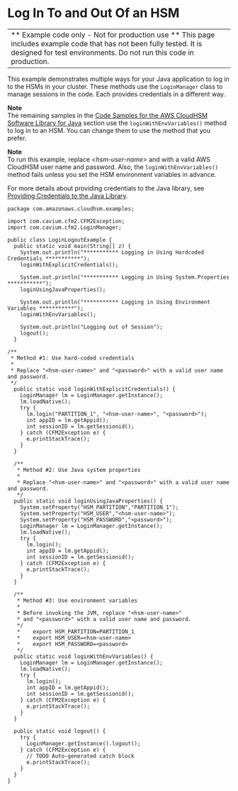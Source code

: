 # Log In To and Out Of an HSM<a name="java-sample-login"></a>


|  | 
| --- |
|  \*\* Example code only \- Not for production use \*\* This page includes example code that has not been fully tested\. It is designed for test environments\. Do not run this code in production\.  | 

This example demonstrates multiple ways for your Java application to log in to the HSMs in your cluster\. These methods use the `LoginManager` class to manage sessions in the code\. Each provides credentials in a different way\. 

**Note**  
The remaining samples in the [Code Samples for the AWS CloudHSM Software Library for Java](java-lib-samples.md) section use the `loginWithEnvVariables()` method to log in to an HSM\. You can change them to use the method that you prefer\. 

**Note**  
To run this example, replace *<hsm\-user\-name>* and *<password>* with a valid AWS CloudHSM user name and password\. Also, the `loginWithEnvVariables()` method fails unless you set the HSM environment variables in advance\. 

For more details about providing credentials to the Java library, see [Providing Credentials to the Java Library](java-library-install.md#java-library-credentials)\.

```
package com.amazonaws.cloudhsm.examples;
 
import com.cavium.cfm2.CFM2Exception;
import com.cavium.cfm2.LoginManager;
 
public class LoginLogoutExample {
  public static void main(String[] z) {
    System.out.println("*********** Logging in Using Hardcoded Credentials ***********");
    loginWithExplicitCredentials();
    
    System.out.println("*********** Logging in Using System.Properties ***********"); 
    loginUsingJavaProperties();
    
    System.out.println("*********** Logging in Using Environment Variables ***********"); 
    loginWithEnvVariables();
    
    System.out.println("Logging out of Session");
    logout();
  }
  
/**
 * Method #1: Use hard-coded credentials
 *
 * Replace "<hsm-user-name>" and "<password>" with a valid user name and password.
 */
  public static void loginWithExplicitCredentials() {
    LoginManager lm = LoginManager.getInstance();
    lm.loadNative();
    try {
      lm.login("PARTITION_1", "<hsm-user-name>", "<password>");
      int appID = lm.getAppid();
      int sessionID = lm.getSessionid();
    } catch (CFM2Exception e) {
      e.printStackTrace();
    }
  }
 
  /**
   * Method #2: Use Java system properties
   *
   * Replace "<hsm-user-name>" and "<password>" with a valid user name and password.
   */
  public static void loginUsingJavaProperties() {
    System.setProperty("HSM_PARTITION","PARTITION_1"); 
    System.setProperty("HSM_USER","<hsm-user-name>"); 
    System.setProperty("HSM_PASSWORD","<password>");
    LoginManager lm = LoginManager.getInstance();
    lm.loadNative();
    try {
      lm.login();
      int appID = lm.getAppid();
      int sessionID = lm.getSessionid();
    } catch (CFM2Exception e) {
      e.printStackTrace();
    }
  }
 
  /**
   * Method #3: Use environment variables
   *
   * Before invoking the JVM, replace "<hsm-user-name>" 
   * and "<password>" with a valid user name and password.
   */
   *    export HSM_PARTITION=PARTITION_1
   *    export HSM_USER=<hsm-user-name>
   *    export HSM_PASSWORD=<password>
   */
  public static void loginWithEnvVariables() {
    LoginManager lm = LoginManager.getInstance();
    lm.loadNative();
    try {
      lm.login();
      int appID = lm.getAppid();
      int sessionID = lm.getSessionid();
    } catch (CFM2Exception e) {
      e.printStackTrace();
    }
  }
 
  public static void logout() {
    try {
      LoginManager.getInstance().logout();
    } catch (CFM2Exception e) {
      // TODO Auto-generated catch block
      e.printStackTrace();
    }
  }
}
```